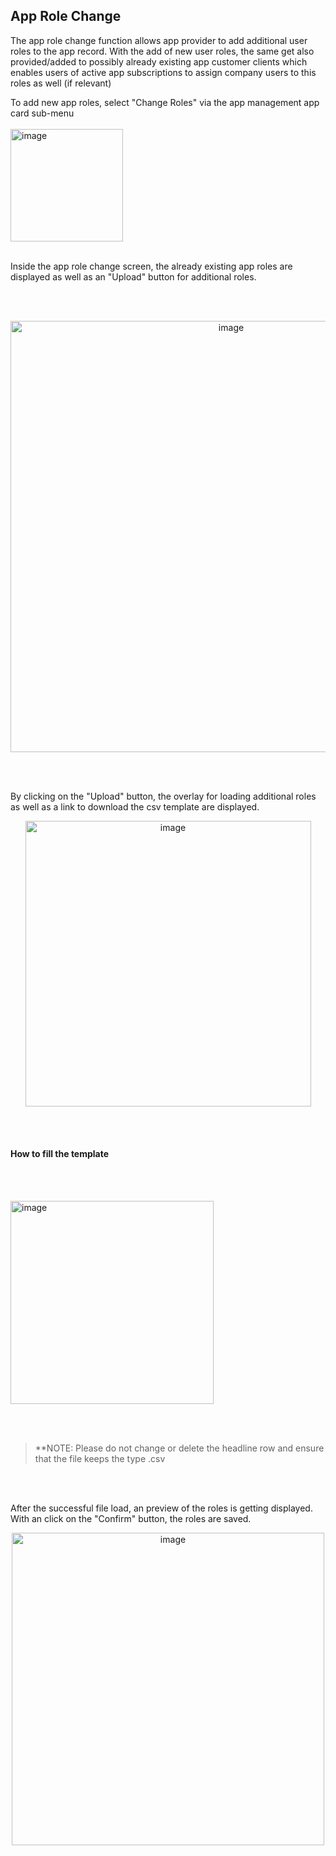 ## App Role Change

The app role change function allows app provider to add additional user roles to the app record. With the add of new user roles, the same get also provided/added to possibly already existing app customer clients which enables users of active app subscriptions to assign company users to this roles as well (if relevant)
<br>

To add new app roles, select "Change Roles" via the app management app card sub-menu  
<br>
<img width="180" alt="image" src="https://github.com/catenax-ng/tx-portal-assets/assets/94133633/7c106d1e-b9ac-4d98-b384-5a4ecea219eb">
<br>
<br>

Inside the app role change screen, the already existing app roles are displayed as well as an "Upload" button for additional roles.

<br>
<br>

<p align="center">
<img width="690" alt="image" src="https://github.com/catenax-ng/tx-portal-assets/assets/94133633/fd37a225-1cbe-4684-a197-a682ea2e38cc">
</p>

<br>
<br>

By clicking on the "Upload" button, the overlay for loading additional roles as well as a link to download the csv template are displayed.

<p align="center">
<img width="457" alt="image" src="https://github.com/catenax-ng/tx-portal-assets/assets/94133633/6d7fc8fa-866e-4acf-8f9e-a0f2740c2b78">
</p>

<br>
<br>

#### How to fill the template

<br>
<br>

<p>
<img width="325" alt="image" src="https://github.com/catenax-ng/tx-portal-assets/assets/94133633/81501464-e2bf-4bf3-93e2-54bdfb2c8d13">
</p>

<br>
<br>


> **NOTE: Please do not change or delete the headline row and ensure that the file keeps the type .csv

<br>
<br>

After the successful file load, an preview of the roles is getting displayed.
With an click on the "Confirm" button, the roles are saved.

<p align="center">
<img width="500" alt="image" src="https://github.com/catenax-ng/tx-portal-assets/assets/94133633/ebef38fa-9bb8-4404-9365-0c869716370e">
</p>

<br>
<br>



